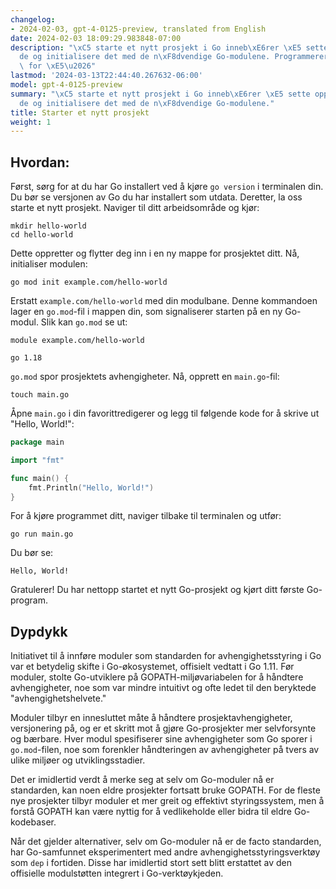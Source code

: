 ```yaml
---
changelog:
- 2024-02-03, gpt-4-0125-preview, translated from English
date: 2024-02-03 18:09:29.983848-07:00
description: "\xC5 starte et nytt prosjekt i Go inneb\xE6rer \xE5 sette opp et arbeidsomr\xE5\
  de og initialisere det med de n\xF8dvendige Go-modulene. Programmerere gj\xF8r dette\
  \ for \xE5\u2026"
lastmod: '2024-03-13T22:44:40.267632-06:00'
model: gpt-4-0125-preview
summary: "\xC5 starte et nytt prosjekt i Go inneb\xE6rer \xE5 sette opp et arbeidsomr\xE5\
  de og initialisere det med de n\xF8dvendige Go-modulene."
title: Starter et nytt prosjekt
weight: 1
---
```


## Hvordan:
Først, sørg for at du har Go installert ved å kjøre `go version` i terminalen din. Du bør se versjonen av Go du har installert som utdata. Deretter, la oss starte et nytt prosjekt. Naviger til ditt arbeidsområde og kjør:

```shell
mkdir hello-world
cd hello-world
```

Dette oppretter og flytter deg inn i en ny mappe for prosjektet ditt. Nå, initialiser modulen:

```shell
go mod init example.com/hello-world
```

Erstatt `example.com/hello-world` med din modulbane. Denne kommandoen lager en `go.mod`-fil i mappen din, som signaliserer starten på en ny Go-modul. Slik kan `go.mod` se ut:

```plaintext
module example.com/hello-world

go 1.18
```

`go.mod` spor prosjektets avhengigheter. Nå, opprett en `main.go`-fil:

```shell
touch main.go
```

Åpne `main.go` i din favorittredigerer og legg til følgende kode for å skrive ut "Hello, World!":

```go
package main

import "fmt"

func main() {
    fmt.Println("Hello, World!")
}
```

For å kjøre programmet ditt, naviger tilbake til terminalen og utfør:

```shell
go run main.go
```

Du bør se:

```plaintext
Hello, World!
```

Gratulerer! Du har nettopp startet et nytt Go-prosjekt og kjørt ditt første Go-program.

## Dypdykk
Initiativet til å innføre moduler som standarden for avhengighetsstyring i Go var et betydelig skifte i Go-økosystemet, offisielt vedtatt i Go 1.11. Før moduler, stolte Go-utviklere på GOPATH-miljøvariabelen for å håndtere avhengigheter, noe som var mindre intuitivt og ofte ledet til den beryktede "avhengighetshelvete."

Moduler tilbyr en innesluttet måte å håndtere prosjektavhengigheter, versjonering på, og er et skritt mot å gjøre Go-prosjekter mer selvforsynte og bærbare. Hver modul spesifiserer sine avhengigheter som Go sporer i `go.mod`-filen, noe som forenkler håndteringen av avhengigheter på tvers av ulike miljøer og utviklingsstadier.

Det er imidlertid verdt å merke seg at selv om Go-moduler nå er standarden, kan noen eldre prosjekter fortsatt bruke GOPATH. For de fleste nye prosjekter tilbyr moduler et mer greit og effektivt styringssystem, men å forstå GOPATH kan være nyttig for å vedlikeholde eller bidra til eldre Go-kodebaser.

Når det gjelder alternativer, selv om Go-moduler nå er de facto standarden, har Go-samfunnet eksperimentert med andre avhengighetsstyringsverktøy som `dep` i fortiden. Disse har imidlertid stort sett blitt erstattet av den offisielle modulstøtten integrert i Go-verktøykjeden.
